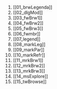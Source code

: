 1. [[01_brwLegenda]]
2. [[02_dlgMod]]
3. [[03_fwBrw1]]
4. [[04_fwBrw2]]
5. [[05_fwBrw3]]
6. [[06_fwmbr]] 
7. [[07_legend]]
8. [[08_markLeg]]
9. [[09_markPar]]
10. [[10_markRefr]]
11. [[11_mrkBrw1]]
12. [[12_mrkBrw2]]
13. [[13_mrkBrw3]]
14. [[14_msExplore]]
15. [[15_twBrowse]]